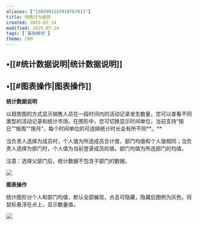```yaml
---
aliases: ["1585901247010767011"]
title: 销售行为趋势
created: 2025-07-14
modified: 2025-07-14
tags: ['基础模块']
theme: CRM
---
```


## •[[#统计数据说明|统计数据说明]]

## •[[#图表操作|图表操作]]

**统计数据说明**

以趋势图的方式显示销售人员在一段时间内的活动记录发生数量，您可以查看不同类型的活动记录和统计市场。在图形中，您可切换显示时间单位，当前支持“按日”“按周”“按月”，每个时间单位的可选择统计时长会有所不同**。**

当负责人选择为成员时，个人值为所选成员合计值，部门均值和个人值相同；当负责人选择为部门时，个人值为当前登录成员的值，部门均值为所选部门的均值。

注意：选择父部门后，统计数据不包含子部门的数据。

![](49183600150e65fe4e8766d197288cf7.jpg)

**图表操作**

统计图形分个人和部门均值，默认全部展现，点击可隐藏，隐藏后图例为灰色。将鼠标悬浮在点上，显示数量值。

![](08ba73c9d810997f7ad7be7de671d5df.jpg)